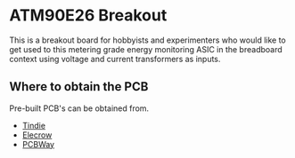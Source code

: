 # ATM90E26 Breakout

This is a breakout board for hobbyists and experimenters who would like to get used to this metering grade energy monitoring ASIC in the breadboard context using voltage and current transformers as inputs.

## Where to obtain the PCB

Pre-built PCB's can be obtained from.

- [Tindie](https://www.tindie.com/products/whatnick/atm90e26-breakout/)
- [Elecrow](https://www.elecrow.com/atm90e26-breakout.html)
- [PCBWay](https://www.pcbway.com/project/gifts_detail/ATM90E26_Breakout.html)